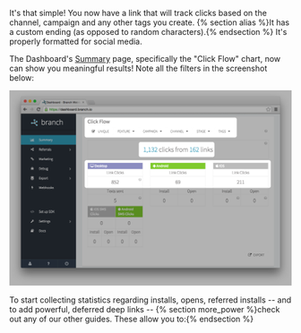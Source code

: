 
It's that simple! You now have a link that will track clicks based on the channel, campaign and any other tags you create. {% section alias %}It has a custom ending (as opposed to random characters).{% endsection %} It's properly formatted for social media.

The Dashboard's [Summary](https://dashboard.branch.io/#) page, specifically the "Click Flow" chart, now can show you meaningful results! Note all the filters in the screenshot below:

![click flow no open/install](/img/ingredients/dashboard_links/click_flow_no_sdk.png)

To start collecting statistics regarding installs, opens, referred installs -- and to add powerful, deferred deep links -- {% section more_power %}check out any of our other guides. These allow you to:{% endsection %}
